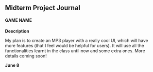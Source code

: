 ## Midterm Project Journal

#### GAME NAME

**Description**

My plan is to create an MP3 player with a really cool UI, which will have more features (that I feel would be helpful for users). It will use all the functionalities learnt in the class until now and some extra ones. More details coming soon!

**June 8**

